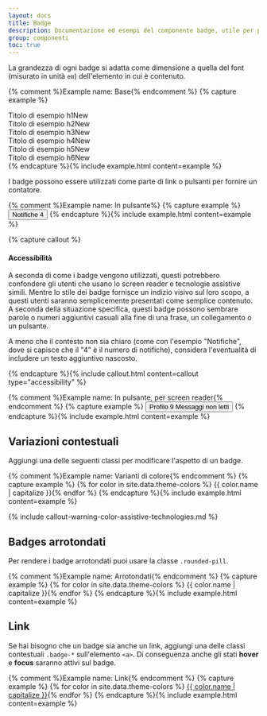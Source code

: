 ```yaml
---
layout: docs
title: Badge
description: Documentazione ed esempi del componente badge, utile per piccoli contatori ed etichette.
group: componenti
toc: true
---
```


La grandezza di ogni badge si adatta come dimensione a quella del font (misurato in unità `em`) dell'elemento in cui è contenuto.

{% comment %}Example name: Base{% endcomment %}
{% capture example %}
<div class="bd-example">
<div class="h1">Titolo di esempio h1<span class="badge bg-secondary">New</span></div>
<div class="h2">Titolo di esempio h2<span class="badge bg-secondary">New</span></div>
<div class="h3">Titolo di esempio h3<span class="badge bg-secondary">New</span></div>
<div class="h4">Titolo di esempio h4<span class="badge bg-secondary">New</span></div>
<div class="h5">Titolo di esempio h5<span class="badge bg-secondary">New</span></div>
<div class="h6">Titolo di esempio h6<span class="badge bg-secondary">New</span></div>
</div>
{% endcapture %}{% include example.html content=example %}

I badge possono essere utilizzati come parte di link o pulsanti per fornire un contatore.

{% comment %}Example name: In pulsante%}
{% capture example %}
<button type="button" class="btn btn-primary">
Notifiche <span class="badge neutral-2-bg text-secondary">4</span>
</button>
{% endcapture %}{% include example.html content=example %}

{% capture callout %}

#### Accessibilità

A seconda di come i badge vengono utilizzati, questi potrebbero confondere gli utenti che usano lo screen reader e tecnologie assistive simili. Mentre lo stile dei badge fornisce un indizio visivo sul loro scopo, a questi utenti saranno semplicemente presentati come semplice contenuto. A seconda della situazione specifica, questi badge possono sembrare parole o numeri aggiuntivi casuali alla fine di una frase, un collegamento o un pulsante.

A meno che il contesto non sia chiaro (come con l'esempio "Notifiche", dove si capisce che il "4" è il numero di notifiche), considera l'eventualità di includere un testo aggiuntivo nascosto.

{% endcapture %}{% include callout.html content=callout type="accessibility" %}

{% comment %}Example name: In pulsante, per screen reader{% endcomment %}
{% capture example %}
<button type="button" class="btn btn-primary">
Profilo <span class="badge neutral-2-bg text-secondary">9</span>
<span class="visually-hidden">Messaggi non letti</span>
</button>
{% endcapture %}{% include example.html content=example %}

## Variazioni contestuali

Aggiungi una delle seguenti classi per modificare l'aspetto di un badge.

{% comment %}Example name: Varianti di colore{% endcomment %}
{% capture example %}
{% for color in site.data.theme-colors %}
<span class="badge bg-{{ color.name }}">{{ color.name | capitalize }}</span>{% endfor %}
{% endcapture %}{% include example.html content=example %}

{% include callout-warning-color-assistive-technologies.md %}

## Badges arrotondati

Per rendere i badge arrotondati puoi usare la classe `.rounded-pill`.

{% comment %}Example name: Arrotondati{% endcomment %}
{% capture example %}
{% for color in site.data.theme-colors %}
<span class="badge rounded-pill bg-{{ color.name }}">{{ color.name | capitalize }}</span>{% endfor %}
{% endcapture %}{% include example.html content=example %}

## Link

Se hai bisogno che un badge sia anche un link, aggiungi una delle classi contestuali `.badge-*` sull'elemento `<a>`. Di conseguenza anche gli stati **hover** e **focus** saranno attivi sul badge.

{% comment %}Example name: Link{% endcomment %}
{% capture example %}
{% for color in site.data.theme-colors %}
<a href="#" class="badge bg-{{ color.name }}">{{ color.name | capitalize }}</a>{% endfor %}
{% endcapture %}{% include example.html content=example %}
